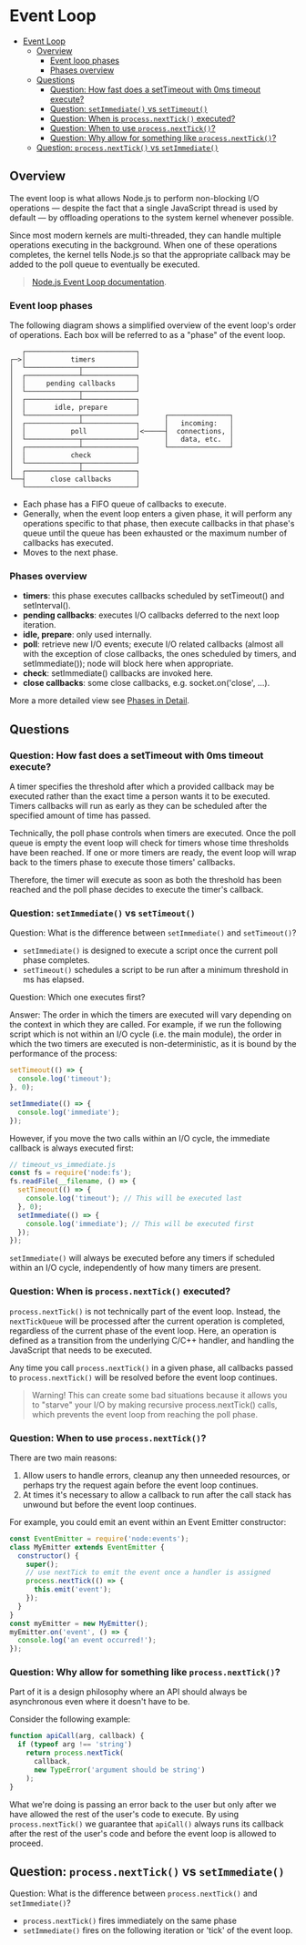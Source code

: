 # Event Loop

- [Event Loop](#event-loop)
  - [Overview](#overview)
    - [Event loop phases](#event-loop-phases)
    - [Phases overview](#phases-overview)
  - [Questions](#questions)
    - [Question: How fast does a setTimeout with 0ms timeout execute?](#question-how-fast-does-a-settimeout-with-0ms-timeout-execute)
    - [Question: `setImmediate()` vs `setTimeout()`](#question-setimmediate-vs-settimeout)
    - [Question: When is `process.nextTick()` executed?](#question-when-is-processnexttick-executed)
    - [Question: When to use `process.nextTick()`?](#question-when-to-use-processnexttick)
    - [Question: Why allow for something like `process.nextTick()`?](#question-why-allow-for-something-like-processnexttick)
  - [Question: `process.nextTick()` vs `setImmediate()`](#question-processnexttick-vs-setimmediate)

## Overview

The event loop is what allows Node.js to perform non-blocking I/O operations — despite the fact that a single JavaScript thread is used by default — by offloading operations to the system kernel whenever possible.

Since most modern kernels are multi-threaded, they can handle multiple operations executing in the background. When one of these operations completes, the kernel tells Node.js so that the appropriate callback may be added to the poll queue to eventually be executed.

> [Node.js Event Loop documentation](https://nodejs.org/en/learn/asynchronous-work/event-loop-timers-and-nexttick).

### Event loop phases

The following diagram shows a simplified overview of the event loop's order of operations. Each box will be referred to as a "phase" of the event loop.

```text
   ┌───────────────────────────┐
┌─>│           timers          │
│  └─────────────┬─────────────┘
│  ┌─────────────┴─────────────┐
│  │     pending callbacks     │
│  └─────────────┬─────────────┘
│  ┌─────────────┴─────────────┐
│  │       idle, prepare       │
│  └─────────────┬─────────────┘      ┌───────────────┐
│  ┌─────────────┴─────────────┐      │   incoming:   │
│  │           poll            │<─────┤  connections, │
│  └─────────────┬─────────────┘      │   data, etc.  │
│  ┌─────────────┴─────────────┐      └───────────────┘
│  │           check           │
│  └─────────────┬─────────────┘
│  ┌─────────────┴─────────────┐
└──┤      close callbacks      │
   └───────────────────────────┘
```

- Each phase has a FIFO queue of callbacks to execute.
- Generally, when the event loop enters a given phase, it will perform any operations specific to that phase, then execute callbacks in that phase's queue until the queue has been exhausted or the maximum number of callbacks has executed.
- Moves to the next phase.

### Phases overview

- __timers__: this phase executes callbacks scheduled by setTimeout() and setInterval().
- __pending callbacks__: executes I/O callbacks deferred to the next loop iteration.
- __idle, prepare__: only used internally.
- __poll__: retrieve new I/O events; execute I/O related callbacks (almost all with the exception of close callbacks, the ones scheduled by timers, and setImmediate()); node will block here when appropriate.
- __check__: setImmediate() callbacks are invoked here.
- __close callbacks__: some close callbacks, e.g. socket.on('close', ...).

More a more detailed view see [Phases in Detail](https://nodejs.org/en/learn/asynchronous-work/event-loop-timers-and-nexttick#phases-in-detail).

## Questions

### Question: How fast does a setTimeout with 0ms timeout execute?

A timer specifies the threshold after which a provided callback may be executed rather than the exact time a person wants it to be executed. Timers callbacks will run as early as they can be scheduled after the specified amount of time has passed.

Technically, the poll phase controls when timers are executed. Once the poll queue is empty the event loop will check for timers whose time thresholds have been reached. If one or more timers are ready, the event loop will wrap back to the timers phase to execute those timers' callbacks.

Therefore, the timer will execute as soon as both the threshold has been reached and the poll phase decides to execute the timer's callback.

### Question: `setImmediate()` vs `setTimeout()`

Question: What is the difference between `setImmediate()` and `setTimeout()`?

- `setImmediate()` is designed to execute a script once the current poll phase completes.
- `setTimeout()` schedules a script to be run after a minimum threshold in ms has elapsed.

Question: Which one executes first?

Answer: The order in which the timers are executed will vary depending on the context in which they are called.
For example, if we run the following script which is not within an I/O cycle (i.e. the main module), the order in which the two timers are executed is non-deterministic, as it is bound by the performance of the process:

```js
setTimeout(() => {
  console.log('timeout');
}, 0);

setImmediate(() => {
  console.log('immediate');
});
```

However, if you move the two calls within an I/O cycle, the immediate callback is always executed first:

```js
// timeout_vs_immediate.js
const fs = require('node:fs');
fs.readFile(__filename, () => {
  setTimeout(() => {
    console.log('timeout'); // This will be executed last
  }, 0);
  setImmediate(() => {
    console.log('immediate'); // This will be executed first
  });
});
```

`setImmediate()` will always be executed before any timers if scheduled within an I/O cycle, independently of how many timers are present.

### Question: When is `process.nextTick()` executed?

`process.nextTick()` is not technically part of the event loop. Instead, the `nextTickQueue` will be processed after the current operation is completed,
regardless of the current phase of the event loop. Here, an operation is defined as a transition from the underlying C/C++ handler, and handling the JavaScript that needs to be executed.

Any time you call `process.nextTick()` in a given phase, all callbacks passed to `process.nextTick()` will be resolved before the event loop continues.

> Warning! This can create some bad situations because it allows you to "starve" your I/O by making recursive process.nextTick() calls, which prevents the event loop from reaching the poll phase.

### Question: When to use `process.nextTick()`?

There are two main reasons:

1. Allow users to handle errors, cleanup any then unneeded resources, or perhaps try the request again before the event loop continues.
2. At times it's necessary to allow a callback to run after the call stack has unwound but before the event loop continues.

For example, you could emit an event within an Event Emitter constructor:

```js
const EventEmitter = require('node:events');
class MyEmitter extends EventEmitter {
  constructor() {
    super();
    // use nextTick to emit the event once a handler is assigned
    process.nextTick(() => {
      this.emit('event');
    });
  }
}
const myEmitter = new MyEmitter();
myEmitter.on('event', () => {
  console.log('an event occurred!');
});
```

### Question: Why allow for something like `process.nextTick()`?

Part of it is a design philosophy where an API should always be asynchronous even where it doesn't have to be.

Consider the following example:

```js
function apiCall(arg, callback) {
  if (typeof arg !== 'string')
    return process.nextTick(
      callback,
      new TypeError('argument should be string')
    );
}
```

What we're doing is passing an error back to the user but only after we have allowed the rest of the user's code to execute.
By using `process.nextTick()` we guarantee that `apiCall()` always runs its callback after the rest of the user's code and before the event loop is allowed to proceed.

## Question: `process.nextTick()` vs `setImmediate()`

Question: What is the difference between `process.nextTick()` and `setImmediate()`?

- `process.nextTick()` fires immediately on the same phase
- `setImmediate()` fires on the following iteration or 'tick' of the event loop.
